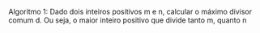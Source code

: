 Algoritmo 1: Dado dois inteiros positivos m e n, calcular o máximo divisor comum d. Ou seja, o maior inteiro positivo que divide tanto m, quanto n
